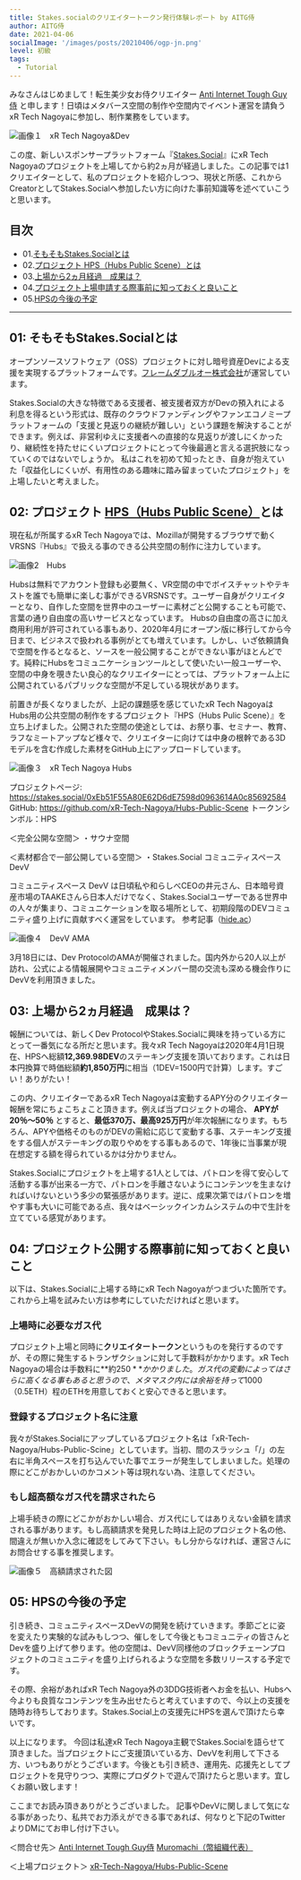 ```yaml
---
title: Stakes.socialのクリエイタートークン発行体験レポート by AITG侍
author: AITG侍
date: 2021-04-06
socialImage: '/images/posts/20210406/ogp-jn.png'
level: 初級
tags:
  - Tutorial
---
```


みなさんはじめまして！転生美少女お侍クリエイター [Anti Internet Tough Guy侍](https://twitter.com/AITGSamurai) と申します！日頃はメタバース空間の制作や空間内でイベント運営を請負うxR Tech Nagoyaに参加し、制作業務をしています。

![画像１　xR Tech Nagoya&Dev](/images/posts/20210406/Photo1.png)

この度、新しいスポンサープラットフォーム『[Stakes.Social](https://stakes.social)』にxR Tech Nagoyaのプロジェクトを上場してから約2ヵ月が経過しました。この記事では1クリエイターとして、私のプロジェクトを紹介しつつ、現状と所感、これからCreatorとしてStakes.Socialへ参加したい方に向けた事前知識等を述べていこうと思います。

## 目次
- 01.[そもそもStakes.Socialとは](#heading-01:-stakes.social)
- 02.[プロジェクト HPS（Hubs Public Scene）とは](#heading-02:-hpshubs-public-scene)
- 03.[上場から2ヵ月経過　成果は？](#heading-03:-2)
- 04.[プロジェクト上場申請する際事前に知っておくと良いこと](#heading-04:)
- 05.[HPSの今後の予定](#heading-05:-hps)
--------------------------------------------------------------------------------------

## 01: そもそもStakes.Socialとは
オープンソースソフトウェア（OSS）プロジェクトに対し暗号資産Devによる支援を実現するプラットフォームです。[フレームダブルオー株式会社](https://corp.frame00.com)が運営しています。

Stakes.Socialの大きな特徴である支援者、被支援者双方がDevの預入れによる利息を得るという形式は、既存のクラウドファンディングやファンエコノミープラットフォームの「支援と見返りの継続が難しい」という課題を解決することができます。例えば、非営利ゆえに支援者への直接的な見返りが渡しにくかったり、継続性を持たせにくいプロジェクトにとって今後最適と言える選択肢になっていくのではないでしょうか。
私はこれを初めて知ったとき、自身が抱えていた「収益化しにくいが、有用性のある趣味に踏み留まっていたプロジェクト」を上場したいと考えました。

## 02: プロジェクト [HPS（Hubs Public Scene）](https://stakes.social/0xEb51F55A80E62D6dE7598d0963614A0c85692584)とは
現在私が所属するxR Tech Nagoyaでは、Mozillaが開発するブラウザで動くVRSNS『Hubs』で扱える事のできる公共空間の制作に注力しています。

![画像2　Hubs](/images/posts/20210406/Photo2.png)

Hubsは無料でアカウント登録も必要無く、VR空間の中でボイスチャットやテキストを誰でも簡単に楽しむ事ができるVRSNSです。ユーザー自身がクリエイターとなり、自作した空間を世界中のユーザーに素材ごと公開することも可能で、言葉の通り自由度の高いサービスとなっています。
Hubsの自由度の高さに加え商用利用が許可されている事もあり、2020年4月にオープン版に移行してから今日まで、ビジネスで扱われる事例がとても増えています。しかし、いざ依頼請負で空間を作るとなると、ソースを一般公開することができない事がほとんどです。純粋にHubsをコミュニケーションツールとして使いたい一般ユーザーや、空間の中身を覗きたい良心的なクリエイターにとっては、プラットフォーム上に公開されているパブリックな空間が不足している現状があります。

前置きが長くなりましたが、上記の課題感を感じていたxR Tech NagoyaはHubs用の公共空間の制作をするプロジェクト『HPS（Hubs Pulic Scene）』を立ち上げました。公開された空間の使途としては、お祭り事、セミナー、教育、ラフなミートアップなど様々で、クリエイターに向けては中身の根幹である3Dモデルを含む作成した素材をGitHub上にアップロードしています。

![画像３　xR Tech Nagoya Hubs](/images/posts/20210406/Photo3.png)

プロジェクトページ: https://stakes.social/0xEb51F55A80E62D6dE7598d0963614A0c85692584
GitHub: https://github.com/xR-Tech-Nagoya/Hubs-Public-Scene
トークンシンボル：HPS

＜完全公開な空間＞
・サウナ空間

＜素材都合で一部公開している空間＞
・Stakes.Social コミュニティスペース DevV

コミュニティスペース DevV は日頃私や和らしべCEOの井元さん、日本暗号資産市場のTAAKEさんら日本人だけでなく、Stakes.Socialユーザーである世界中の人々が集まり、コミュニケーションを取る場所として、初期段階のDEVコミュニティ盛り上げに貢献すべく運営をしています。
参考記事（[hide.ac](https://hide.ac/user-articles?id=v4RRrQPsujQmoWinr1zJP0tOM9F2)）

![画像４　DevV AMA](/images/posts/20210406/Photo4.png)

3月18日には、Dev ProtocolのAMAが開催されました。国内外から20人以上が訪れ、公式による情報展開やコミュニティメンバー間の交流も深める機会作りにDevVを利用頂きました。

## 03: 上場から2ヵ月経過　成果は？
報酬については、新しくDev ProtocolやStakes.Socialに興味を持っている方にとって一番気になる所だと思います。我々xR Tech Nagoyaは2020年4月1日現在、HPSへ総額**12,369.98DEV**のステーキング支援を頂いております。これは日本円換算で時価総額**約1,850万円**に相当（1DEV=1500円で計算）します。すごい！ありがたい！

この内、クリエイターであるxR Tech Nagoyaは変動するAPY分のクリエイター報酬を常にちょこちょこと頂きます。例えば当プロジェクトの場合、 **APYが20％～50％** とすると、**最低370万、最高925万円**が年次報酬になります。もちろん、APYや価格そのものがDEVの需給に応じて変動する事、ステーキング支援をする個人がステーキングの取りやめをする事もあるので、1年後に当事業が現在想定する額を得られているかは分かりません。

Stakes.Socialにプロジェクトを上場する1人としては、パトロンを得て安心して活動する事が出来る一方で、パトロンを手離さないようにコンテンツを生まなければいけないという多少の緊張感があります。逆に、成果次第ではパトロンを増やす事も大いに可能である点、我々はベーシックインカムシステムの中で生計を立てている感覚があります。

## 04: プロジェクト公開する際事前に知っておくと良いこと

以下は、Stakes.Socialに上場する時にxR Tech Nagoyaがつまづいた箇所です。これから上場を試みたい方は参考にしていただければと思います。

### 上場時に必要なガス代
プロジェクト上場と同時に**クリエイタートークン**というものを発行するのですが、その際に発生するトランザクションに対して手数料がかかります。xR Tech Nagoyaの場合は手数料に**約$250**かかりました。ガス代の変動によってはさらに高くなる事もあると思うので、メタマスク内には余裕を持って$1000（0.5ETH）程のETHを用意しておくと安心できると思います。

### 登録するプロジェクト名に注意
我々がStakes.Socialにアップしているプロジェクト名は「xR-Tech-Nagoya/Hubs-Public-Scine」としています。当初、間のスラッシュ「/」の左右に半角スペースを打ち込んでいた事でエラーが発生してしまいました。処理の際にどこがおかしいのかコメント等は現れない為、注意してください。

### もし超高額なガス代を請求されたら
上場手続きの際にどこかがおかしい場合、ガス代にしてはありえない金額を請求される事があります。もし高額請求を発見した時は上記のプロジェクト名の他、間違えが無いか入念に確認をしてみて下さい。もし分からなければ、運営さんにお問合せする事を推奨します。

![画像５　高額請求された図](/images/posts/20210406/Photo5.png)


## 05: HPSの今後の予定
引き続き、コミュニティスペースDevVの開発を続けていきます。季節ごとに姿を変えたり実験的な試みもしつつ、催しをして今後ともコミュニティの皆さんとDevを盛り上げて参ります。他の空間は、DevV同様他のブロックチェーンプロジェクトのコミュニティを盛り上げられるような空間を多数リリースする予定です。

その際、余裕があればxR Tech Nagoya外の3DDG技術者へお金を払い、Hubsへ今よりも良質なコンテンツを生み出せたらと考えていますので、今以上の支援を随時お待ちしております。Stakes.Social上の支援先にHPSを選んで頂けたら幸いです。

以上になります。
今回は私達xR Tech Nagoya主観でStakes.Socialを語らせて頂きました。当プロジェクトにご支援頂いている方、DevVを利用して下さる方、いつもありがとうございます。今後とも引き続き、運用先、応援先としてプロジェクトを見守りつつ、実際にプロダクトで遊んで頂けたらと思います。宜しくお願い致します！

ここまでお読み頂きありがとうございました。
記事やDevVに関しまして気になる事があったり、私共でお力添えができる事であれば、何なりと下記のTwitterよりDMにてお申し付け下さい。

＜問合せ先＞
[Anti Internet Tough Guy侍](https://twitter.com/AITGSamurai)
[Muromachi（幣組織代表）](https://twitter.com/i_osd1_Bonsai)

＜上場プロジェクト＞
[xR-Tech-Nagoya/Hubs-Public-Scene](https://stakes.social/0xEb51F55A80E62D6dE7598d0963614A0c85692584)
